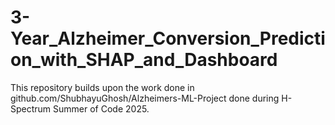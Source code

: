 # 3-Year_Alzheimer_Conversion_Prediction_with_SHAP_and_Dashboard
This repository builds upon the work done in github.com/ShubhayuGhosh/Alzheimers-ML-Project done during H-Spectrum Summer of Code 2025.
